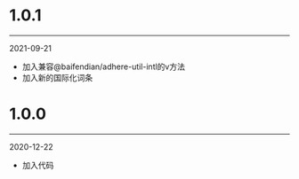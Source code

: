 # 1.0.1

***

2021-09-21

* 加入兼容@baifendian/adhere-util-intl的v方法
* 加入新的国际化词条

# 1.0.0

***

2020-12-22

* 加入代码
